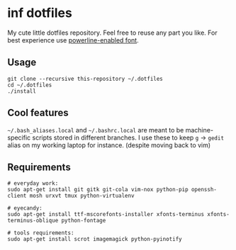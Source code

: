 inf dotfiles
============

My cute little dotfiles repository. Feel free to reuse any part you like. For
best experience use [powerline-enabled font](https://github.com/Lokaltog/vim-powerline/blob/develop/fontpatcher/README.rst).

Usage
-----

	git clone --recursive this-repository ~/.dotfiles
	cd ~/.dotfiles
	./install

Cool features
-------------

`~/.bash_aliases.local` and `~/.bashrc.local` are meant to be machine-specific
scripts stored in different branches. I use these to keep `g` -> `gedit` alias 
on my working laptop for instance. (despite moving back to vim)

Requirements
------------

	# everyday work:
	sudo apt-get install git gitk git-cola vim-nox python-pip openssh-client mosh urxvt tmux python-virtualenv

	# eyecandy:
	sudo apt-get install ttf-mscorefonts-installer xfonts-terminus xfonts-terminus-oblique python-fontage

	# tools requirements:
	sudo apt-get install scrot imagemagick python-pyinotify
